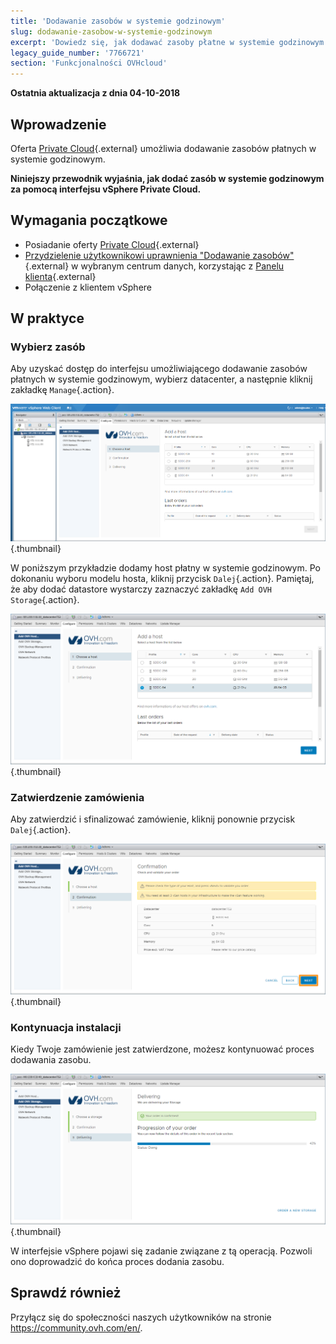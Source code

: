 ```yaml
---
title: 'Dodawanie zasobów w systemie godzinowym'
slug: dodawanie-zasobow-w-systemie-godzinowym
excerpt: 'Dowiedz się, jak dodawać zasoby płatne w systemie godzinowym'
legacy_guide_number: '7766721'
section: 'Funkcjonalności OVHcloud'
---
```


**Ostatnia aktualizacja z dnia 04-10-2018**

## Wprowadzenie

Oferta [Private Cloud](https://www.ovh.pl/private-cloud/){.external} umożliwia dodawanie zasobów płatnych w systemie godzinowym.

**Niniejszy przewodnik wyjaśnia, jak dodać zasób w systemie godzinowym za pomocą interfejsu vSphere Private Cloud.**

## Wymagania początkowe

* Posiadanie oferty [Private Cloud](https://www.ovh.pl/private-cloud/){.external}
* [Przydzielenie użytkownikowi uprawnienia "Dodawanie zasobów"](https://docs.ovh.com/fr/private-cloud/changer-les-droits-d-un-utilisateur/){.external} w wybranym centrum danych, korzystając z [Panelu klienta](https://www.ovh.com/auth/?action=gotomanager){.external}
* Połączenie z klientem vSphere


## W praktyce

### Wybierz zasób

Aby uzyskać dostęp do interfejsu umożliwiającego dodawanie zasobów płatnych w systemie godzinowym, wybierz datacenter, a następnie kliknij zakładkę `Manage`{.action}.

![Dodanie hosta](images/addhost_01.png){.thumbnail}

W poniższym przykładzie dodamy host płatny w systemie godzinowym. Po dokonaniu wyboru modelu hosta, kliknij przycisk `Dalej`{.action}. Pamiętaj, że aby dodać datastore wystarczy zaznaczyć zakładkę `Add OVH Storage`{.action}.

![Dodanie hosta](images/addhost_03.png){.thumbnail}


### Zatwierdzenie zamówienia

Aby zatwierdzić i sfinalizować zamówienie, kliknij ponownie przycisk `Dalej`{.action}.

![](images/addhost_04.png){.thumbnail}

### Kontynuacja instalacji

Kiedy Twoje zamówienie jest zatwierdzone, możesz kontynuować proces dodawania zasobu.

![](images/addhost_06.png){.thumbnail}

W interfejsie vSphere pojawi się zadanie związane z tą operacją. Pozwoli ono doprowadzić do końca proces dodania zasobu.


## Sprawdź również

Przyłącz się do społeczności naszych użytkowników na stronie <https://community.ovh.com/en/>.
